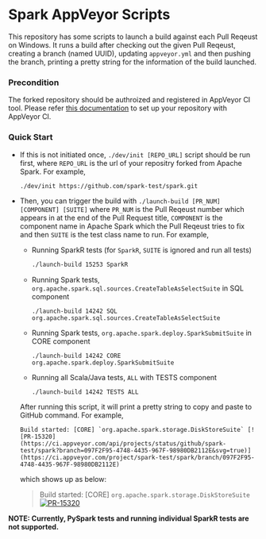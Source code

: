 # Spark AppVeyor Scripts

This repository has some scripts to launch a build against each Pull Reqeust on Windows.
It runs a build after checking out the given Pull Reqeust, creating a branch (named UUID),
updating `appveyor.yml` and then pushing the branch, printing a pretty string for the
information of the build launched.

### Precondition

The forked repository should be authroized and registered in AppVeyor CI tool. Please refer
[this documentation](https://github.com/apache/spark/blob/master/dev/appveyor-guide.md#setting-up-appveyor) to set up your repository with AppVeyor CI.

### Quick Start

- If this is not initiated once, `./dev/init [REPO_URL]` script should be run first,
  where `REPO_URL` is the url of your repositry forked from Apache Spark. For example,

  ```bash
  ./dev/init https://github.com/spark-test/spark.git
  ```

- Then, you can trigger the build with `./launch-build [PR_NUM] [COMPONENT] [SUITE]`
  where `PR_NUM` is the Pull Reqeust number which appears in at the end of the Pull Request
  title, `COMPONENT` is the component name in Apache Spark which the Pull Reqeust tries to fix
  and then `SUITE` is the test class name to run. For example,

  - Running SparkR tests (for `SparkR`, `SUITE` is ignored and run all tests)

    ```bash
    ./launch-build 15253 SparkR
    ```

  - Running Spark tests, `org.apache.spark.sql.sources.CreateTableAsSelectSuite` in SQL component

    ```
    ./launch-build 14242 SQL org.apache.spark.sql.sources.CreateTableAsSelectSuite
    ```

  - Running Spark tests, `org.apache.spark.deploy.SparkSubmitSuite` in CORE component

    ```
    ./launch-build 14242 CORE org.apache.spark.deploy.SparkSubmitSuite
    ```

  - Running all Scala/Java tests, `ALL` with TESTS component

    ```
    ./launch-build 14242 TESTS ALL
    ```

  After running this script, it will print a pretty string to copy and paste to GitHub command.
  For example,

  ```
  Build started: [CORE] `org.apache.spark.storage.DiskStoreSuite` [![PR-15320](https://ci.appveyor.com/api/projects/status/github/spark-test/spark?branch=097F2F95-4748-4435-967F-98980DB2112E&svg=true)](https://ci.appveyor.com/project/spark-test/spark/branch/097F2F95-4748-4435-967F-98980DB2112E)
  ```

  which shows up as below:

  > Build started: [CORE] `org.apache.spark.storage.DiskStoreSuite` [![PR-15320](https://ci.appveyor.com/api/projects/status/github/spark-test/spark?branch=097F2F95-4748-4435-967F-98980DB2112E&svg=true)](https://ci.appveyor.com/project/spark-test/spark/branch/097F2F95-4748-4435-967F-98980DB2112E)

**NOTE: Currently, PySpark tests and running individual SparkR tests are not supported.**
